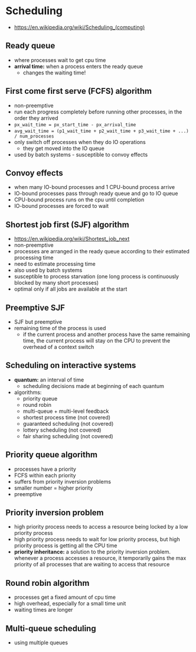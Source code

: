 # Scheduling
- https://en.wikipedia.org/wiki/Scheduling_(computing)

## Ready queue
- where processes wait to get cpu time
- **arrival time:** when a process enters the ready queue
    - changes the waiting time!

## First come first serve (FCFS) algorithm
- non-preemptive
- run each progress completely before running other processes, in the order they arrived
- `px_wait_time = px_start_time - px_arrival_time`
- `avg_wait_time = (p1_wait_time + p2_wait_time + p3_wait_time + ...) / num_processes`
- only switch off processes when they do IO operations
    - they get moved into the IO queue
- used by batch systems - susceptible to convoy effects

## Convoy effects
- when many IO-bound processes and 1 CPU-bound process arrive
- IO-bound processes pass through ready queue and go to IO queue
- CPU-bound process runs on the cpu until completion
- IO-bound processes are forced to wait

## Shortest job first (SJF) algorithm
- https://en.wikipedia.org/wiki/Shortest_job_next
- non-preemptive
- processes are arranged in the ready queue according to their estimated processing time
- need to estimate processing time
- also used by batch systems
- susceptible to process starvation (one long process is continuously blocked by many short processes)
- optimal only if all jobs are available at the start

## Preemptive SJF
- SJF but preemptive
- remaining time of the process is used
    - if the current process and another process have the same remaining time, the current process will stay on the CPU to prevent the overhead of a context switch

## Scheduling on interactive systems
- **quantum:** an interval of time
    - scheduling decisions made at beginning of each quantum
- algorithms:
    - priority queue
    - round robin
    - multi-queue + multi-level feedback
    - shortest process time (not covered)
    - guaranteed scheduling (not covered)
    - lottery scheduling (not covered)
    - fair sharing scheduling (not covered)
  
## Priority queue algorithm
- processes have a priority
- FCFS within each priority
- suffers from priority inversion problems
- smaller number = higher priority
- preemptive

## Priority inversion problem
- high priority process needs to access a resource being locked by a low priority process
- high priority process needs to wait for low priority process, but high priority process is getting all the CPU time
- **priority inheritance:** a solution to the priority inversion problem. whenever a process accesses a resource, it temporarily gains the max priority of all processes that are waiting to access that resource

## Round robin algorithm
- processes get a fixed amount of cpu time
- high overhead, especially for a small time unit
- waiting times are longer

## Multi-queue scheduling
- using multiple queues
